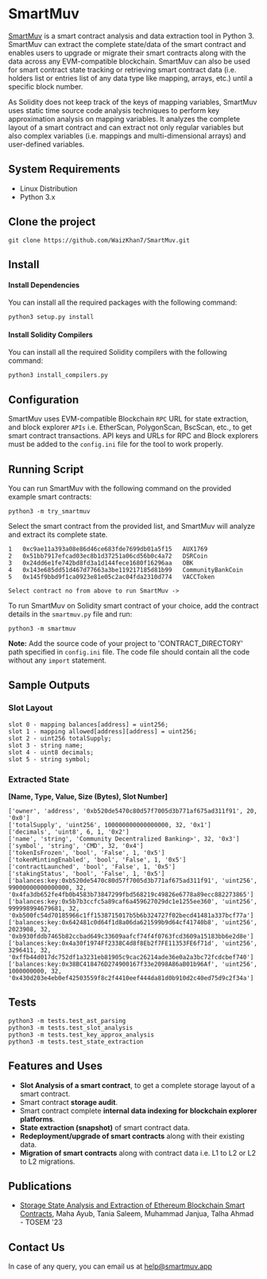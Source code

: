 # SmartMuv
[SmartMuv](https://www.smartmuv.app) is a smart contract analysis and data extraction tool in Python 3. SmartMuv can extract the complete state/data of the smart contract and enables users to upgrade or migrate their smart contracts along with the data across any EVM-compatible blockchain. SmartMuv can also be used for smart contract state tracking or retrieving smart contract data (i.e. holders list or entries list of any data type like mapping, arrays, etc.) until a specific block number.

As Solidity does not keep track of the keys of mapping variables, SmartMuv uses static time source code analysis techniques to perform key approximation analysis on mapping variables. It analyzes the complete layout of a smart contract and can extract not only regular variables but also complex variables (i.e. mappings and multi-dimensional arrays) and user-defined variables.

## System Requirements

- Linux Distribution
- Python 3.x

## Clone the project

```
git clone https://github.com/WaizKhan7/SmartMuv.git
```

## Install

#### Install Dependencies

You can install all the required packages with the following command:

```
python3 setup.py install
```

#### Install Solidity Compilers

You can install all the required Solidity compilers with the following command:

```
python3 install_compilers.py
```

## Configuration

SmartMuv uses EVM-compatible Blockchain `RPC` URL for state extraction, and block explorer `APIs` i.e. EtherScan, PolygonScan, BscScan, etc., to get smart contract transactions. API keys and URLs for RPC and Block explorers must be added to the `config.ini` file for the tool to work properly.

## Running Script

You can run SmartMuv with the following command on the provided example smart contracts:

```
python3 -m try_smartmuv
```

Select the smart contract from the provided list, and SmartMuv will analyze and extract its complete state. 

```
1   0xc9ae11a393a08e86d46ce683fde7699db01a5f15   AUX1769
2   0x51bb7917efcad03ec8b1d37251a06cd56b0c4a72   DSRCoin
3   0x24dd6e1fe742bd8fd3a1d144fece1680f16296aa   OBK
4   0x143e685dd51d467d77663a3be119217185d81b99   CommunityBankCoin
5   0x145f9bbd9f1ca0923e81e05c2ac04fda2310d774   VACCToken

Select contract no from above to run SmartMuv -> 
```

To run SmartMuv on Solidity smart contract of your choice, add the contract details in the `smartmuv.py` file and run:

```
python3 -m smartmuv
```
**Note:** Add the source code of your project to 'CONTRACT_DIRECTORY' path specified in `config.ini` file. The code file should contain all the code without any `import` statement.
## Sample Outputs

### Slot Layout

```
slot 0 - mapping balances[address] = uint256;
slot 1 - mapping allowed[address][address] = uint256;
slot 2 - uint256 totalSupply;
slot 3 - string name;
slot 4 - uint8 decimals;
slot 5 - string symbol;
```

### Extracted State

**[Name, Type, Value, Size (Bytes), Slot Number]**

```
['owner', 'address', '0xb520de5470c80d57f7005d3b771af675ad311f91', 20, '0x0']
['totalSupply', 'uint256', 100000000000000000, 32, '0x1']
['decimals', 'uint8', 6, 1, '0x2']
['name', 'string', 'Community Decentralized Banking>', 32, '0x3']
['symbol', 'string', 'CMD', 32, '0x4']
['tokenIsFrozen', 'bool', 'False', 1, '0x5']
['tokenMintingEnabled', 'bool', 'False', 1, '0x5']
['contractLaunched', 'bool', 'False', 1, '0x5']
['stakingStatus', 'bool', 'False', 1, '0x5']
['balances:key:0xb520de5470c80d57f7005d3b771af675ad311f91', 'uint256', 99000000000000000, 32, '0x4fa3db652fe4fb0b4583b73847299fbd568219c49826e6778a89ecc882273865']
['balances:key:0x5b7b3ccfc5a89caf6a459627029dc1e1255ee360', 'uint256', 999998994679681, 32, '0xb500fc54d70185966c1ff1538715017b5b6b324727f02becd41481a337bcf77a']
['balances:key:0x642481c0d64f1d8a06da621599b9d64cf41740b8', 'uint256', 2023908, 32, '0xb930fddb7465b82ccbad649c33609aafcf74f4f0763fcd3609a15183bb6e2d8e']
['balances:key:0x4a30f1974Ff2338C4d8f8Eb2f7FE11353FE6f71d', 'uint256', 3296411, 32, '0xffb44d017dc752df1a3231eb81905c9cac26214ade36e0a2a3bc72fcdcbef740']
['balances:key:0x38BC418476D274900167f33e2098A86aB01b96Af', 'uint256', 1000000000, 32, '0x430d203e4eb0ef42503559f8c2f4410eef444da81d0b910d2c40ed75d9c2f34a']
```

## Tests

```
python3 -m tests.test_ast_parsing
python3 -m tests.test_slot_analysis
python3 -m tests.test_key_approx_analysis
python3 -m tests.test_state_extraction
```

## Features and Uses

- **Slot Analysis of a smart contract**, to get a complete storage layout of a smart contract.
- Smart contract **storage audit**.
- Smart contract complete **internal data indexing for blockchain explorer platforms**.
- **State extraction (snapshot)** of smart contract data.
- **Redeployment/upgrade of smart contracts** along with their existing data.
- **Migration of smart contracts** along with contract data i.e. L1 to L2 or L2 to L2 migrations.
  

## Publications

- [Storage State Analysis and Extraction of Ethereum Blockchain Smart Contracts](https://dl.acm.org/doi/10.1145/3548683), Maha Ayub, Tania Saleem, Muhammad Janjua, Talha Ahmad - TOSEM '23

## Contact Us

In case of any query, you can email us at help@smartmuv.app
